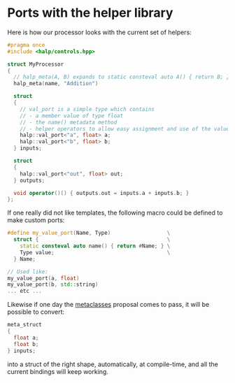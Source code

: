 # Ports with the helper library

Here is how our processor looks with the current set of helpers:

```cpp
#pragma once
#include <halp/controls.hpp>

struct MyProcessor
{
  // halp_meta(A, B) expands to static consteval auto A() { return B; }
  halp_meta(name, "Addition")

  struct
  {
    // val_port is a simple type which contains 
    // - a member value of type float
    // - the name() metadata method
    // - helper operators to allow easy assignment and use of the value.
    halp::val_port<"a", float> a;
    halp::val_port<"b", float> b;
  } inputs;

  struct
  {
    halp::val_port<"out", float> out;
  } outputs;

  void operator()() { outputs.out = inputs.a + inputs.b; }
};
```

If one really did not like templates, the following macro could be defined to make custom ports: 

```cpp
#define my_value_port(Name, Type)                  \
  struct {                                         \
    static consteval auto name() { return #Name; } \
    Type value;                                    \
  } Name;

// Used like:
my_value_port(a, float)
my_value_port(b, std::string)
... etc ...
```

Likewise if one day the [metaclasses](https://github.com/cplusplus/papers/issues/403) proposal comes to pass, it will be possible to convert:

```cpp
meta_struct
{
  float a;
  float b;
} inputs;
```

into a struct of the right shape, automatically, at compile-time, and all the current bindings will keep working.